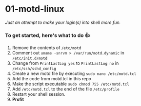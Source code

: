 # 01-motd-linux

_Just an attempt to make your login(s) into shell more fun._

### To get started, here's what to do :+1:
1. Remove the contents of ```/etc/motd```
2. Comment out ```uname -snrvm > /var/run/motd.dynamic``` in ```/etc/init.d/motd```
3. Change from ```PrintLastLog yes``` to ```PrintLastLog no``` in ```/etc/ssh/sshd_config```
4. Create a new motd file by executing ```sudo nano /etc/motd.tcl```
5. Add the code from motd.tcl in this repo
6. Make the script executable ```sudo chmod 755 /etc/motd.tcl```
7. Add ```/etc/motd.tcl``` to the end of the file ```/etc/profile```
8. Restart your shell session.
9. **Profit**

